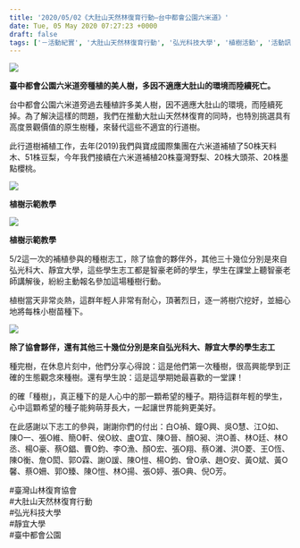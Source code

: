 ```yaml
---
title: '2020/05/02《大肚山天然林復育行動—台中都會公園六米道》'
date: Tue, 05 May 2020 07:27:23 +0000
draft: false
tags: ['－活動紀實', '大肚山天然林復育行動', '弘光科技大學', '植樹活動', '活動訊息', '活動訊息', '種樹', '臺中都會公園', '臺中都會公園守護大肚山', '靜宜大學']
---
```


![](https://www.reforestation.tw/wp-content/uploads/2020/05/timeline_20200503_170648.jpg)

**臺中都會公園六米道旁種植的美人樹，多因不適應大肚山的環境而陸續死亡。**

台中都會公園六米道旁過去種植許多美人樹，因不適應大肚山的環境，而陸續死掉。為了解決這樣的問題，我們在推動大肚山天然林復育的同時，也特別挑選具有高度景觀價值的原生樹種，來替代這些不適宜的行道樹。

此行道樹補植工作，去年(2019)我們與寶成國際集團在六米道補植了50株天料木、51株豆梨，今年我們接續在六米道補植20株臺灣野梨、20株大頭茶、20株墨點櫻桃。

![](https://www.reforestation.tw/wp-content/uploads/2020/05/timeline_20200503_170620.jpg)

**植樹示範教學**

![](https://www.reforestation.tw/wp-content/uploads/2020/05/timeline_20200503_170629.jpg)

**植樹示範教學**

5/2這一次的補植參與的種樹志工，除了協會的夥伴外，其他三十幾位分別是來自弘光科大、靜宜大學，這些學生志工都是智豪老師的學生，學生在課堂上聽智豪老師講解後，紛紛主動報名參加這場種樹行動。

植樹當天非常炎熱，這群年輕人非常有耐心，頂著烈日，逐一將樹穴挖好，並細心地將每株小樹苗種下。

![](https://www.reforestation.tw/wp-content/uploads/2020/05/未命名-1.jpg)

**除了協會夥伴，還有其他三十幾位分別是來自弘光科大、靜宜大學的學生志工**

種完樹，在休息片刻中，他們分享心得說：這是他們第一次種樹，很高興能學到正確的生態觀念來種樹。還有學生說：這是這學期她最喜歡的一堂課！

的確「種樹」，真正種下的是人心中的那一顆希望的種子。期待這群年輕的學生，心中這顆希望的種子能夠萌芽長大，一起讓世界能夠更美好。

在此感謝以下志工的參與，謝謝你們的付出：白O禎、鐘O興、吳O慧、江O如、陳O一、張O維、簡O軒、侯O紋、盧O宜、陳O晉、顏O昶、洪O善、林O廷、林O丞、楊O豪、蔡O錩、曹O鈞、李O漁、顏O宏、張O翔、蔡O濰、洪O菱、王O恆、陳O衡、詹O閎、郭O霖、謝O諼、陳O愷、楊O鈞、曾O承、趙O安、黃O斌、黃O馨、蔡O姍、郭O臻、陳O愷、林O揚、張O婷、張O典、倪O芳。

#臺灣山林復育協會  
#大肚山天然林復育行動  
#弘光科技大學  
#靜宜大學  
#臺中都會公園